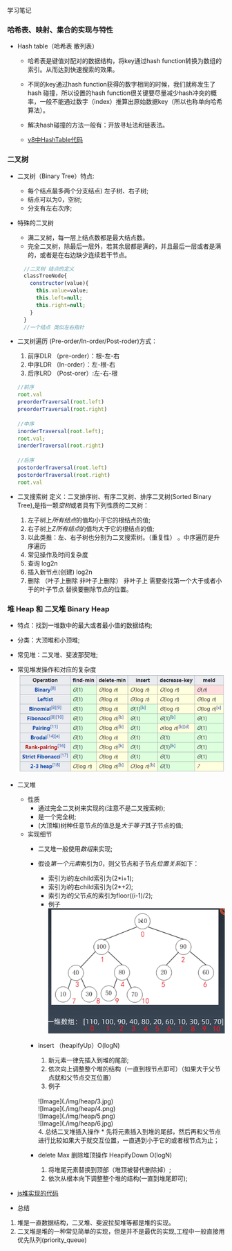 学习笔记
### 哈希表、映射、集合的实现与特性

* Hash table（哈希表 散列表）
  * 哈希表是键值对配对的数据结构，将key通过hash function转换为数组的索引。从而达到快速搜索的效果。
  * 不同的key通过hash function获得的数字相同的时候，我们就称发生了hash 碰撞，所以设置的hash function很关键要尽量减少hash冲突的概率，一般不能通过数字（index）推算出原始数据key（所以也称单向哈希算法）。

  * 解决hash碰撞的方法一般有：开放寻址法和链表法。
  * [v8中HashTable代码](https://github.com/v8/v8/commit/0e8e0030775518b69eb8522823ea3754e6bddc69#diff-2b73f7df77a2d3cc8eb1a03e93b2d5d8)


### 二叉树

* 二叉树（Binary Tree）特点:
  * 每个结点最多两个分支结点) 左子树、右子树;
  * 结点可以为0，空树;
  * 分支有左右次序;
* 特殊的二叉树
  * 满二叉树，每一层上结点数都是最大结点数。
  * 完全二叉树，除最后一层外，若其余层都是满的，并且最后一层或者是满的，或者是在右边缺少连续若干节点。

  ```js
    //二叉树 结点的定义
    classTreeNode{
      constructor(value){
        this.value=value;
        this.left=null;
        this.right=null;
      }  
    }
    //一个结点 类似左右指针
  ```

* 二叉树遍历 (Pre-order/In-order/Post-roder)方式：

  1. 前序DLR （pre-order）：根-左-右
  2. 中序LDR （In-order）：左-根-右
  3. 后序LRD （Post-orer）:左-右-根

  ```js
  //前序
  root.val
  preorderTraversal(root.left)
  preorderTraversal(root.right)

  //中序
  inorderTraversal(root.left);
  root.val;
  inorderTraversal(root.right)

  //后序
  postorderTraversal(root.left) 
  postorderTraversal(root.right) 
  root.val  
  
  ```



* 二叉搜索树
  定义：二叉排序树、有序二叉树、排序二叉树(Sorted Binary Tree),是指一颗*空树*或者具有下列性质的二叉树：
  1. 左子树上*所有结点*的值均小于它的根结点的值;
  2. 右子树上*Z所有结点*的值均大于它的根结点的值;
  3. 以此类推：左、右子树也分别为二叉搜索树。（重复性） 。中序遍历是升序遍历
  4. 常见操作及时间复杂度
    1. 查询 log2n
    2. 插入新节点(创建) log2n
    3. 删除 （叶子上删除 非叶子上删除） 非叶子上 需要查找第一个大于或者小于的叶子节点 替换要删除节点的位置。
  

### 堆 Heap 和 二叉堆 Binary Heap

* 特点：找到一堆数中的最大或者最小值的数据结构;
* 分类：大顶堆和小顶堆;
* 常见堆：二叉堆、斐波那契堆;
* 常见堆发操作和对应的复杂度<br/>
  ![Image](./img/heap/1.png)

* 二叉堆
  * 性质
    * 通过完全二叉树来实现的(注意不是二叉搜索树);
    * 是一个完全树;
    * (大顶堆)树种任意节点的值总是*大于等于*其子节点的值;
  * 实现细节
    * 二叉堆一般使用*数组*来实现;
    * 假设*第一个元素*索引为*0*，则父节点和子节点*位置关系*如下：
      * 索引为i的左child索引为(2*i+1);
      * 索引为i的右child索引为(2*+2);
      * 索引为i的父节点的索引为floor((i-1)/2);
      * 例子
        <br/>
        ![Image](./img/heap/2.png)

    * insert （heapifyUp）O(logN)
      1. 新元素一律先插入到堆的尾部;
      2. 依次向上调整整个堆的结构（一直到根节点即可）（如果大于父节点就和父节点交互位置）
      3. 例子
        <br/>
       ![Image](./img/heap/3.jpg)<br/>
       ![Image](./img/heap/4.png)<br/>
       ![Image](./img/heap/5.png)<br/>
       ![Image](./img/heap/6.jpg)<br/>
       4. 总结二叉堆插入操作
         * 先将元素插入到堆的尾部，然后再和父节点进行比较如果大于就交互位置，一直遇到小于它的或者根节点为止；
    * delete Max 删除堆顶操作 HeapifyDown O(logN)
      1. 将堆尾元素替换到顶部（堆顶被替代删除掉）;
      2. 依次从根本向下调整整个堆的结构(一直到堆尾即可);

* [js堆实现的代码](./heap.js)

* 总结
 1. 堆是一直数据结构，二叉堆、斐波拉契堆等都是堆的实现。
 2. 二叉堆是堆的一种常见简单的实现，但是并不是最优的实现,工程中一般直接用优先队列(priority_queue)


